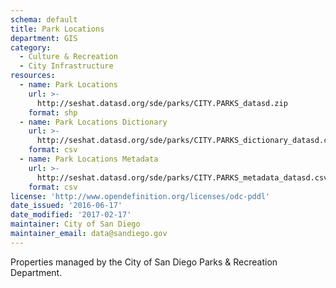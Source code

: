 ```yaml
---
schema: default
title: Park Locations
department: GIS
category:
  - Culture & Recreation
  - City Infrastructure
resources:
  - name: Park Locations
    url: >-
      http://seshat.datasd.org/sde/parks/CITY.PARKS_datasd.zip
    format: shp
  - name: Park Locations Dictionary
    url: >-
      http://seshat.datasd.org/sde/parks/CITY.PARKS_dictionary_datasd.csv
    format: csv
  - name: Park Locations Metadata
    url: >-
      http://seshat.datasd.org/sde/parks/CITY.PARKS_metadata_datasd.csv
    format: csv
license: 'http://www.opendefinition.org/licenses/odc-pddl'
date_issued: '2016-06-17'
date_modified: '2017-02-17'
maintainer: City of San Diego
maintainer_email: data@sandiego.gov
---
```

Properties managed by the City of San Diego Parks & Recreation Department.
